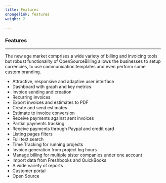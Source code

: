 ```yaml
---
title: Features
onpagelink: features
weight: 2

---
```


### **Features**
--------

The new age market comprises a wide variety of billing and invoicing tools but robust functionality of OpenSourceBilling allows the businesses to setup currencies, to use communication templates and even perform some custom branding.

- Attractive, responsive and adaptive user interface
- Dashboard with graph and key metrics
- Invoice sending and creation
- Recurring invoices
- Export invoices and estimates to PDF
- Create and send estimates
- Estimate to invoice conversion
- Receive payments against sent invoices
- Partial payments tracking
- Receive payments through Paypal and credit card
- Listing pages filters
- Full text search
- Time Tracking for running projects
- Invoice generation from project log hours
- Manage billing for multiple sister companies under one account
- Import data from Freshbooks and QuickBooks
- A wide variety of reports
- Customer portal
- Open Source
 
